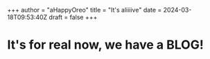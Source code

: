 +++
author = "aHappyOreo"
title = "It's aliiiive"
date = 2024-03-18T09:53:40Z
draft = false
+++

# It's for real now, we have a BLOG!
